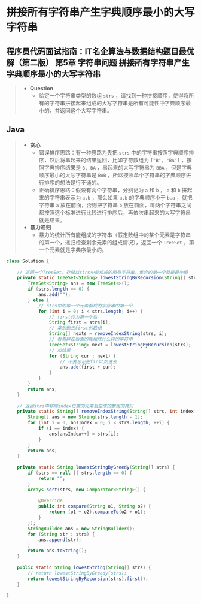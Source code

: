 # 拼接所有字符串产生字典顺序最小的大写字符串

## 程序员代码面试指南：IT名企算法与数据结构题目最优解（第二版） 第5章 字符串问题 拼接所有字符串产生字典顺序最小的大写字符串

> - **Question**
>   - 给定一个字符串类型的数组 `strs` ，请找到一种拼接顺序，使得将所有的字符串拼接起来组成的大写字符串是所有可能性中字典顺序最小的，并返回这个大写字符串。

## Java

> - **贪心**
>   - 错误排序思路：有一种思路为先把 `strs` 中的字符串按照字典顺序排序，然后将串起来的结果返回，比如字符数组为 `["B", "BA"]` ，按照字典排序结果是 `B, BA` ，串起来的大写字符串为 `BBA` ，但是字典顺序最小的大写字符串是 `BAB` ，所以按照单个字符串的字典顺序进行排序的想法是行不通的。
>   - 正确排序思路：假设有两个字符串，分别记为 `a` 和 `b` ， `a` 和 `b` 拼起来的字符串表示为 `a.b` ，那么如果 `a.b` 的字典顺序小于 `b.a` ，就把字符串 `a` 放在前面，否则把字符串 `b` 放在前面，每两个字符串之间都按照这个标准进行比较进行排序后，再依次串起来的大写字符串就是结果。
> - **暴力递归**
>   - 暴力的统计所有能组成的字符串（假定数组中的某个元素是字符串的第一个，递归检查剩余元素的组成情况），返回一个 `TreeSet` ，第一个元素就是字典序最小的。

```java
class Solution {
    
    // 返回一个TreeSet，存储以strs中能组成的所有字符串，集合的第一个就是最小值
    private static TreeSet<String> lowestStringByRecursion(String[] strs) {
        TreeSet<String> ans = new TreeSet<>();
        if (strs.length == 0) {
            ans.add("");
        } else {
            // strs中的每一个元素都成为字符串的第一个
            for (int i = 0; i < strs.length; i++) {
                // first作为第一个后
                String first = strs[i];
                // 拿到删去first的数组
                String[] nexts = removeIndexString(strs, i);
                // 看看排在后面的能组成什么样的字符串
                TreeSet<String> next = lowestStringByRecursion(strs);
                // 加结果
                for (String cur : next) {
                    // 不要忘记把first加进去
                    ans.add(first + cur);
                }
            }
        }
        return ans;
    }
    
    // 返回strs中移除index位置的元素后生成的数组的拷贝
    private static String[] removeIndexString(String[] strs, int index) {
        String[] ans = new String[strs.length - 1];
        for (int i = 0, ansIndex = 0; i < strs.length; ++i) {
            if (i == index) {
                ans[ansIndex++] = strs[i];
            }
        }
        return ans;
    }
    
    private static String lowestStringByGreedy(String[] strs) {
        if (strs == null || strs.length == 0) {
            return "";
        }
        Arrays.sort(strs, new Comparator<String>() {
            
            @Override
            public int compare(String o1, String o2) {
                return (o1 + o2).compareTo(o2 + o1);
            }
        });
        StringBuilder ans = new StringBuilder();
        for (String str : strs) {
            ans.append(str);
        }
        return ans.toString();
    }
    
    public static String lowestString(String[] strs) {
        // return lowestStringByGreedy(strs);
        return lowestStringByRecursion(strs).first();
    }
    
}
```
